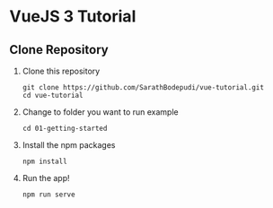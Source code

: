 # VueJS 3 Tutorial 

## Clone Repository
1. Clone this repository
	```
	git clone https://github.com/SarathBodepudi/vue-tutorial.git
	cd vue-tutorial
	```
1. Change to folder you want to run example
	```
	cd 01-getting-started
	```

1. Install the npm packages

   ```
   npm install
   ```	
   
1. Run the app!
	```
	npm run serve
	```